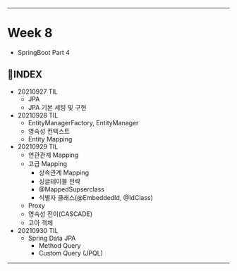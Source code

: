 ___
# Week 8
- SpringBoot Part 4

## 📌INDEX
- 20210927 TIL
  - JPA
  - JPA 기본 세팅 및 구현
- 20210928 TIL
  - EntityManagerFactory, EntityManager
  - 영속성 컨텍스트
  - Entity Mapping
- 20210929 TIL
  - 연관관계 Mapping
  - 고급 Mapping
    - 상속관계 Mapping
    - 싱글테이블 전략
    - @MappedSupserclass
    - 식별자 클래스(@EmbeddedId, @IdClass)
  - Proxy
  - 영속성 전이(CASCADE)
  - 고아 객체
- 20210930 TIL
  - Spring Data JPA
    - Method Query
    - Custom Query (JPQL)
___